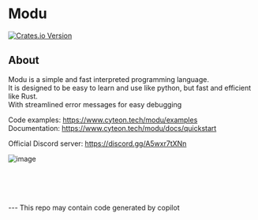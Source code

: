 # Modu
<a href="https://crates.io/crates/modu">
  <img alt="Crates.io Version" src="https://img.shields.io/crates/v/modu?style=for-the-badge">
</a>

## About

Modu is a simple and fast interpreted programming language. \
It is designed to be easy to learn and use like python, but fast and efficient like Rust. \
With streamlined error messages for easy debugging

Code examples: https://www.cyteon.tech/modu/examples \
Documentation: https://www.cyteon.tech/modu/docs/quickstart

Official Discord server: https://discord.gg/A5wxr7tXNn

![image](https://github.com/user-attachments/assets/601b9bcc-1fb7-4eb9-9669-101de6660384)

\
\
\
\
--- This repo may contain code generated by copilot
